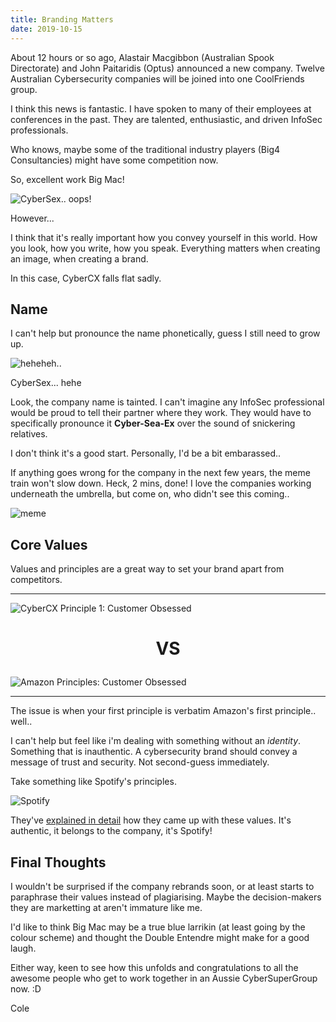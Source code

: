 ```yaml
---
title: Branding Matters
date: 2019-10-15
---
```


About 12 hours or so ago, Alastair Macgibbon (Australian Spook Directorate) and John Paitaridis (Optus) announced a new company. Twelve Australian Cybersecurity companies will be joined into one CoolFriends group.

I think this news is fantastic. I have spoken to many of their employees at conferences in the past. They are talented, enthusiastic, and driven InfoSec professionals. 

Who knows, maybe some of the traditional industry players (Big4 Consultancies) might have some competition now.

So, excellent work Big Mac!

![CyberSex.. oops!](../../img/posts/2019-10/CyberCX.JPG)

However...

I think that it's really important how you convey yourself in this world. How you look, how you write, how you speak. Everything matters when creating an image, when creating a brand.

In this case, CyberCX falls flat sadly.

## Name

I can't help but pronounce the name phonetically, guess I still need to grow up. 

![heheheh..](../../img/posts/2019-10/excitedMan.jpg)

CyberSex... hehe

Look, the company name is tainted. I can't imagine any InfoSec professional would be proud to tell their partner where they work. They would have to specifically pronounce it **Cyber-Sea-Ex** over the sound of snickering relatives. 

I don't think it's a good start. Personally, I'd be a bit embarassed.. 

If anything goes wrong for the company in the next few years, the meme train won't slow down. Heck, 2 mins, done! I love the companies working underneath the umbrella, but come on, who didn't see this coming..

![meme](../../img/posts/2019-10/meme.gif)

## Core Values

Values and principles are a great way to set your brand apart from competitors. 

---

![CyberCX Principle 1: Customer Obsessed](../../img/posts/2019-10/CyberZon.JPG)

# <p align="center">VS</p>

![Amazon Principles: Customer Obsessed](../../img/posts/2019-10/Amazon.JPG)

---

The issue is when your first principle is verbatim Amazon's first principle.. well..

I can't help but feel like i'm dealing with something without an _identity_. Something that is inauthentic. A cybersecurity brand should convey a message of trust and security. Not second-guess immediately.

Take something like Spotify's principles.

![Spotify](../../img/posts/2019-10/Spotify.jpg)

They've [explained in detail](https://hrblog.spotify.com/2016/09/02/spotifys-core-values/) how they came up with these values. It's authentic, it belongs to the company, it's Spotify!

## Final Thoughts

I wouldn't be surprised if the company rebrands soon, or at least starts to paraphrase their values instead of plagiarising. Maybe the decision-makers they are marketting at aren't immature like me. 

I'd like to think Big Mac may be a true blue larrikin (at least going by the colour scheme) and thought the Double Entendre might make for a good laugh.

Either way, keen to see how this unfolds and congratulations to all the awesome people who get to work together in an Aussie CyberSuperGroup now. :D 

Cole